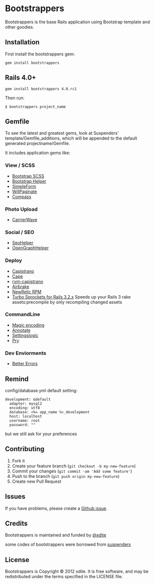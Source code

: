 # Bootstrappers

Bootstrappers is the base Rails application using Bootstrap template and other goodies.

## Installation

First install the bootstrappers gem:

    gem install bootstrappers

## Rails 4.0+
  
    gem install bootstrappers 4.0.rc1

Then run:

    $ bootstrappers project_name


## Gemfile

To see the latest and greatest gems, look at Suspenders' template/Gemfile_additions, which will be appended to the default generated projectname/Gemfile.


It includes application gems like:

### View / SCSS
* [Bootstrap SCSS](https://github.com/anjlab/bootstrap-rails)
* [Bootstrap Helper](https://github.com/xdite/bootstrap-helper)
* [SimpleForm](https://github.com/plataformatec/simple_form)
* [WillPaginate](https://github.com/mislav/will_paginate/)
* [Compass](http://compass-style.org/)

### Photo Upload

* [CarrierWave](https://github.com/jnicklas/carrierwave)

### Social / SEO

* [SeoHelper](https://github.com/techbang/seo_helper)
* [OpenGraphHelper](https://github.com/techbang/open_graph_helper)

### Deploy 

* [Capistrano](https://github.com/capistrano/capistrano)
* [Cape](https://github.com/njonsson/cape)
* [rvm-capistrano](https://github.com/wayneeseguin/rvm-capistrano)
* [Airbrake](https://github.com/airbrake/airbrake)
* [NewRelic RPM](https://github.com/newrelic/rpm)
* [Turbo Sprockets for Rails 3.2.x](https://github.com/ndbroadbent/turbo-sprockets-rails3) Speeds up your Rails 3 rake assets:precompile by only recompiling changed assets

### CommandLine

* [Magic encoding](https://github.com/m-ryan/magic_encoding)
* [Annotate](https://github.com/ctran/annotate_models)
* [Settingslogic](https://github.com/binarylogic/settingslogic)
* [Pry](http://pryrepl.org/)

### Dev Enviorments

* [Better Errors](https://github.com/charliesome/better_errors)

## Remind

config/database.yml default setting:

```
development: &default
  adapter: mysql2
  encoding: utf8
  database: <%= app_name %>_development
  host: localhost
  username: root
  password: ""
```  

but we still ask for your preferences


## Contributing

1. Fork it
2. Create your feature branch (`git checkout -b my-new-feature`)
3. Commit your changes (`git commit -am 'Add some feature'`)
4. Push to the branch (`git push origin my-new-feature`)
5. Create new Pull Request


## Issues


If you have problems, please create a [Github issue](https://github.com/xdite/bootstrappers/issues).

## Credits

Bootstrappers is maintained and funded by [@xdite](http://github.com/xdite)

some codes of bootstrappers were borrowed from [suspenders](https://github.com/thoughtbot/suspendersus)


License
-------

Bootstrappers is Copyright © 2012 xdite. It is free software, and may be redistributed under the terms specified in the LICENSE file.
